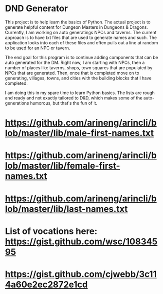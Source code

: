 # DND Generator
This project is to help learn the basics of Python.  The actual project is to generate helpful content for Dungeon Masters in Dungeons & Dragons.  Currently, I am working on auto generatings NPCs and taverns.  The current approach is to have txt files that are used to generate names and such.  The application looks into each of these files and often pulls out a line at random to be used for an NPC or tavern.

The end goal for this program is to continue adding components that can be auto generated for the DM. Right now, I am starting with NPCs, then a number of places like taverns, shops, town squares that are populated by NPCs that are generated.  Then, once that is completed move on to generating, villages, towns, and cities with the building blocks that I have completed.

I am doing this in my spare time to learn Python basics. The lists are rough and ready and not exactly tailored to D&D, which makes some of the auto-generations humorous, but that's the fun of it.

# https://github.com/arineng/arincli/blob/master/lib/male-first-names.txt

# https://github.com/arineng/arincli/blob/master/lib/female-first-names.txt

# https://github.com/arineng/arincli/blob/master/lib/last-names.txt

# List of vocations here: https://gist.github.com/wsc/10834595

# https://gist.github.com/cjwebb/3c114a60e2ec2872e1cd